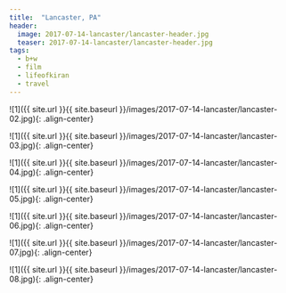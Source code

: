 ```yaml
---
title:  "Lancaster, PA"
header:
  image: 2017-07-14-lancaster/lancaster-header.jpg
  teaser: 2017-07-14-lancaster/lancaster-header.jpg
tags: 
  - b+w
  - film
  - lifeofkiran
  - travel
---
```


<p></p>
![1]({{ site.url }}{{ site.baseurl }}/images/2017-07-14-lancaster/lancaster-02.jpg){: .align-center}
<figcaption> </figcaption>
<p></p>

<p></p>
![1]({{ site.url }}{{ site.baseurl }}/images/2017-07-14-lancaster/lancaster-03.jpg){: .align-center}
<figcaption> </figcaption>
<p></p>

<p></p>
![1]({{ site.url }}{{ site.baseurl }}/images/2017-07-14-lancaster/lancaster-04.jpg){: .align-center}
<figcaption> </figcaption>
<p></p>

<p></p>
![1]({{ site.url }}{{ site.baseurl }}/images/2017-07-14-lancaster/lancaster-05.jpg){: .align-center}
<figcaption> </figcaption>
<p></p>

<p></p>
![1]({{ site.url }}{{ site.baseurl }}/images/2017-07-14-lancaster/lancaster-06.jpg){: .align-center}
<figcaption> </figcaption>
<p></p>

<p></p>
![1]({{ site.url }}{{ site.baseurl }}/images/2017-07-14-lancaster/lancaster-07.jpg){: .align-center}
<figcaption> </figcaption>
<p></p>

<p></p>
![1]({{ site.url }}{{ site.baseurl }}/images/2017-07-14-lancaster/lancaster-08.jpg){: .align-center}
<figcaption> </figcaption>
<p></p>

